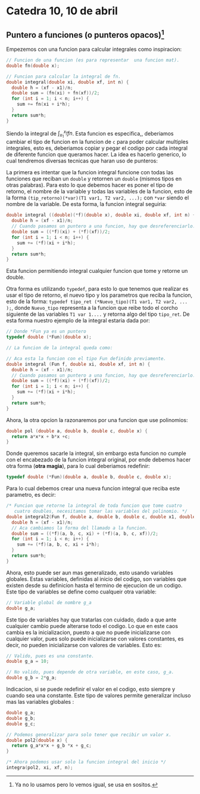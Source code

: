 # Catedra 10, 10 de abril

## Puntero a funciones (o punteros opacos)[^1]

Empezemos con una funcion para calcular integrales como inspiracion:

``` c
// Funcion de una funcion (es para representar  una funcion mat).
double fn(double x);

// Funcion para calcular la integral de fn.
double integral(double xi, double xf, int n) {
  double h = (xf - x1)/n;
  double sum = (fn(xi) + fn(xf))/2;
  for (int i = 1; i < n; i++) {
    sum += fn(xi + i*h);
  }
  return sum*h;
}
```

Siendo la integral de $\int_{x_{1}}^{x_{f}}fn$. Esta funcion es especifica,, deberiamos cambiar el tipo de funcion en la funcion de `c` para poder calcular multiples integrales, esto es, deberiamos copiar y pegar el codigo por cada integral de diferente funcion que queramos hacer. La idea es hacerlo generico, lo cual tendremos diversas tecnicas que haran uso de punteros:

La primera es intentar que la funcion integral funcione con todas las funciones que reciban un `double` y retornen un `double` (mismos tipos en otras palabras). Para esto lo que debemos hacer es poner el tipo de retorno, el nombre de la variable y todas las variables de la funcion, esto de la forma `(tip_retorno)(*var)(T1 var1, T2 var2, ...);` con `*var` siendo el nombre de la variable. De esta forma, la funcion integral seguiria:

``` c
double integral ((double)(*f)(double x), double xi, double xf, int n) {
  double h = (xf - x1)/n;
  // Cuando pasamos un puntero a una funcion, hay que desreferenciarlo.
  double sum = ((*f)(xi) + (*f)(xf))/2;
  for (int i = 1; i < n; i++) {
    sum += (*f)(xi + i*h);
  }
  return sum*h;
}
```

Esta funcion permitiendo integral cualquier funcion que tome y retorne un double.

Otra forma es utilizando `typedef`, para esto lo que tenemos que realizar es usar el tipo de retorno, el nuevo tipo y los parametros que reciba la funcion, esto de la forma: `typedef tipo_ret (*Nuevo_tipo)(T1 var1, T2 var2, ... );`, donde `Nuevo_tipo` representa a la funcion que reibe todo el corcho siguiente de las variables `T1 var 1....` y retorna algo del tipo `tipo_ret`. De esta forma nuestro ejemplo de la integral estaria dada por:

``` c
// Donde *Fun ya es un puntero
typedef double (*Fun)(double x);

// La funcion de la integral queda como:

// Aca esta la funcion con el tipo Fun definido previamente.
double integral (Fun f, double xi, double xf, int n) {
  double h = (xf - x1)/n;
  // Cuando pasamos un puntero a una funcion, hay que desreferenciarlo.
  double sum = ((*f)(xi) + (*f)(xf))/2;
  for (int i = 1; i < n; i++) {
    sum += (*f)(xi + i*h);
  }
  return sum*h;
}
```

Ahora, la otra opcion la razonaremos por una funcion que use polinomios:

``` c
double pol (double a, double b, double c, double x) {
  return a*x*x + b*x +c;
}
```

Donde queremos sacarle la integral, sin embargo esta funcion no cumple con el encabezado de la funcion integral original, por ende debemos hacer otra forma (**otra magia**), para lo cual deberiamos redefinir:

``` c
typedef double (*Fun)(double a, double b, double c, double x);
```

Para lo cual debemos crear una nueva funcion integral que reciba este parametro, es decir:

``` c
/* Funcion que retorne la integral de toda funcion que tome cuatro 
   cuatro doubles, necesitamos tomar las variables del polinomio. */
double integral2(Fun f, double a, double b, double c, double x1, double xf, int n) {
  double h = (xf - x1)/n;
  // Aca cambiamos la forma del llamado a la funcion.
  double sum = ((*f)(a, b, c, xi) + (*f)(a, b, c, xf))/2;
  for (int i = 1; i < n; i++) {
    sum += (*f)(a, b, c, xi + i*h);
  }
  return sum*h;
}
```

Ahora, esto puede ser aun mas generalizado, esto usando variables globales. Estas variables, definidas al inicio del codigo, son variables que existen desde su definicion hasta el termino de ejecucion de un codigo. Este tipo de variables se define como cualqueir otra variable:

``` c
// Variable global de nombre g_a
double g_a;
```

Este tipo de variables hay que tratarlas con cuidado, dado a que ante cualquier cambio puede alterarse todo el codigo. Lo que en este caos cambia es la inicializacion, puesto a que no puede inicializarse con cualquier valor, pues solo puede inicializarse con valores constantes, es decir, no pueden inicializarse con valores de variables. Esto es:

``` c
// Valido, pues es una constante.
double g_a = 10;

// No valido, pues depende de otra variable, en este caso, g_a.
double g_b = 2*g_a;
```

Indicacion, si se puede redefinir el valor en el codigo, esto siempre y cuando sea una constante. Este tipo de valores permite generalizar incluso mas las variables globales :

``` c
double g_a;
double g_b;
double g_c;

// Podemos generalizar para solo tener que recibir un valor x.
double pol2(double x) {
  return g_a*x*x + g_b *x + g_c;
}

/* Ahora podemos usar solo la funcion integral del inicio */
integra(pol2, xi, xf, n);
```

[^1]: Ya no lo usamos pero lo vemos igual, se usa en sositos.
